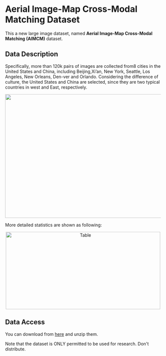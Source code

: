 # Aerial Image-Map Cross-Modal Matching Dataset



This a new large image dataset, named **Aerial Image-Map Cross-Modal Matching (AIMCM)** dataset. <br>

## Data Description
Specifically,  more  than  120k pairs  of images  are collected  from8 cities in the United States and China, including Beijing,Xi’an, New York, Seattle, Los Angeles, New    Orleans, Den-ver and Orlando. Considering the difference of culture, the United States and China are selected, since they are two typical countries in west and East, respectively.


<div  align="center">    

 <img src="https://github.com/CSLab113/City-8-Dataset/blob/master/Images/dataset_shown.png" width = "700" height = "400" align=center />
 </div>
 
 
More detailed statistics are shown as following:
 
 
 <div  align="center">    

 <img src= "https://github.com/CSLab113/City-8-Dataset/blob/master/Images/Table.png" width = "500" height = "250" alt="Table" align=center />
 </div>

##  Data Access

You can download from  [here](https://mailnwpueducn-my.sharepoint.com/:f:/g/personal/xcmeng_mail_nwpu_edu_cn/ErX8Gs9NNs5Bk5xm0tmdkIwB8wnwUqg9_lkLjkm2LsAvHA?e=rumXMw) and unzip them.


Note that the dataset is ONLY permitted to be used for research. Don't distribute.

